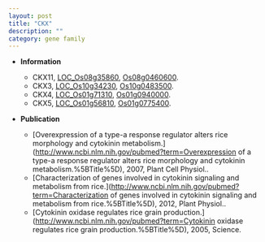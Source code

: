 ```yaml
---
layout: post
title: "CKX"
description: ""
category: gene family
---
```


* **Information**  
    + CKX11, [LOC_Os08g35860](http://rice.uga.edu/cgi-bin/ORF_infopage.cgi?orf=LOC_Os08g35860), [Os08g0460600](http://rapdb.dna.affrc.go.jp/viewer/gbrowse_details/irgsp1?name=Os08g0460600).
    + CKX3, [LOC_Os10g34230](http://rice.uga.edu/cgi-bin/ORF_infopage.cgi?orf=LOC_Os10g34230), [Os10g0483500](http://rapdb.dna.affrc.go.jp/viewer/gbrowse_details/irgsp1?name=Os10g0483500).
    + CKX4, [LOC_Os01g71310](http://rice.uga.edu/cgi-bin/ORF_infopage.cgi?orf=LOC_Os01g71310), [Os01g0940000](http://rapdb.dna.affrc.go.jp/viewer/gbrowse_details/irgsp1?name=Os01g0940000).
    + CKX5, [LOC_Os01g56810](http://rice.uga.edu/cgi-bin/ORF_infopage.cgi?orf=LOC_Os01g56810), [Os01g0775400](http://rapdb.dna.affrc.go.jp/viewer/gbrowse_details/irgsp1?name=Os01g0775400).

* **Publication**  
    + [Overexpression of a type-a response regulator alters rice morphology and cytokinin metabolism.](http://www.ncbi.nlm.nih.gov/pubmed?term=Overexpression of a type-a response regulator alters rice morphology and cytokinin metabolism.%5BTitle%5D), 2007, Plant Cell Physiol..
    + [Characterization of genes involved in cytokinin signaling and metabolism from rice.](http://www.ncbi.nlm.nih.gov/pubmed?term=Characterization of genes involved in cytokinin signaling and metabolism from rice.%5BTitle%5D), 2012, Plant Physiol..
    + [Cytokinin oxidase regulates rice grain production.](http://www.ncbi.nlm.nih.gov/pubmed?term=Cytokinin oxidase regulates rice grain production.%5BTitle%5D), 2005, Science.


